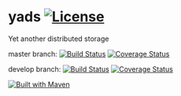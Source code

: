 # yads [![License](http://img.shields.io/:license-Apache%202-red.svg)](http://www.apache.org/licenses/LICENSE-2.0.txt)
Yet another distributed storage

master branch:
[![Build Status](https://travis-ci.org/srgg/yads.svg?branch=master)](https://travis-ci.org/srgg/yads) 
[![Coverage Status](https://coveralls.io/repos/github/srgg/yads/badge.svg?branch=master)](https://coveralls.io/github/srgg/yads?branch=master)

develop branch:
[![Build Status](https://travis-ci.org/srgg/yads.svg?branch=develop)](https://travis-ci.org/srgg/yads) 
[![Coverage Status](https://coveralls.io/repos/github/srgg/yads/badge.svg?branch=develop)](https://coveralls.io/github/srgg/yads?branch=develop)

[![Built with Maven](http://maven.apache.org/images/logos/maven-feather.png)](https://maven.apache.org)
